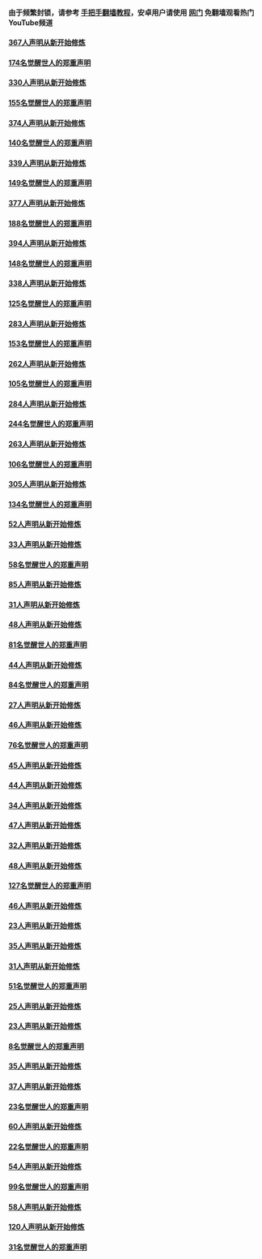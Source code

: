 #### 由于频繁封锁，请参考 [手把手翻墙教程](https://github.com/gfw-breaker/guides/wiki/)，安卓用户请使用 [网门](https://github.com/gfw-breaker/nogfw/blob/master/dl.md?t=06041001) 免翻墙观看热门YouTube频道 

#### [367人声明从新开始修炼](../pages/91/426421.md?t=06041001) 

#### [174名觉醒世人的郑重声明](../pages/91/426420.md?t=06041001) 

#### [330人声明从新开始修炼](../pages/91/426139.md?t=06041001) 

#### [155名觉醒世人的郑重声明](../pages/91/426138.md?t=06041001) 

#### [374人声明从新开始修炼](../pages/91/425811.md?t=06041001) 

#### [140名觉醒世人的郑重声明](../pages/91/425810.md?t=06041001) 

#### [339人声明从新开始修炼](../pages/91/425690.md?t=06041001) 

#### [149名觉醒世人的郑重声明](../pages/91/425689.md?t=06041001) 

#### [377人声明从新开始修炼](../pages/91/424867.md?t=06041001) 

#### [188名觉醒世人的郑重声明](../pages/91/424866.md?t=06041001) 

#### [394人声明从新开始修炼](../pages/91/423914.md?t=06041001) 

#### [148名觉醒世人的郑重声明](../pages/91/423913.md?t=06041001) 

#### [338人声明从新开始修炼](../pages/91/423540.md?t=06041001) 

#### [125名觉醒世人的郑重声明](../pages/91/423539.md?t=06041001) 

#### [283人声明从新开始修炼](../pages/91/423296.md?t=06041001) 

#### [153名觉醒世人的郑重声明](../pages/91/423295.md?t=06041001) 

#### [262人声明从新开始修炼](../pages/91/423004.md?t=06041001) 

#### [105名觉醒世人的郑重声明](../pages/91/423003.md?t=06041001) 

#### [284人声明从新开始修炼](../pages/91/422707.md?t=06041001) 

#### [244名觉醒世人的郑重声明](../pages/91/422706.md?t=06041001) 

#### [263人声明从新开始修炼](../pages/91/422553.md?t=06041001) 

#### [106名觉醒世人的郑重声明](../pages/91/422552.md?t=06041001) 

#### [305人声明从新开始修炼](../pages/91/422153.md?t=06041001) 

#### [134名觉醒世人的郑重声明](../pages/91/422152.md?t=06041001) 

#### [52人声明从新开始修炼](../pages/91/421846.md?t=06041001) 

#### [33人声明从新开始修炼](../pages/91/421804.md?t=06041001) 

#### [58名觉醒世人的郑重声明](../pages/91/421845.md?t=06041001) 

#### [85人声明从新开始修炼](../pages/91/421769.md?t=06041001) 

#### [31人声明从新开始修炼](../pages/91/421763.md?t=06041001) 

#### [48人声明从新开始修炼](../pages/91/421605.md?t=06041001) 

#### [81名觉醒世人的郑重声明](../pages/91/421656.md?t=06041001) 

#### [44人声明从新开始修炼](../pages/91/421544.md?t=06041001) 

#### [84名觉醒世人的郑重声明](../pages/91/421543.md?t=06041001) 

#### [27人声明从新开始修炼](../pages/91/421465.md?t=06041001) 

#### [46人声明从新开始修炼](../pages/91/421454.md?t=06041001) 

#### [76名觉醒世人的郑重声明](../pages/91/421453.md?t=06041001) 

#### [45人声明从新开始修炼](../pages/91/421452.md?t=06041001) 

#### [44人声明从新开始修炼](../pages/91/421422.md?t=06041001) 

#### [34人声明从新开始修炼](../pages/91/421322.md?t=06041001) 

#### [47人声明从新开始修炼](../pages/91/421264.md?t=06041001) 

#### [32人声明从新开始修炼](../pages/91/421225.md?t=06041001) 

#### [48人声明从新开始修炼](../pages/91/421202.md?t=06041001) 

#### [127名觉醒世人的郑重声明](../pages/91/421224.md?t=06041001) 

#### [46人声明从新开始修炼](../pages/91/421203.md?t=06041001) 

#### [23人声明从新开始修炼](../pages/91/421138.md?t=06041001) 

#### [35人声明从新开始修炼](../pages/91/421122.md?t=06041001) 

#### [31人声明从新开始修炼](../pages/91/421081.md?t=06041001) 

#### [51名觉醒世人的郑重声明](../pages/91/421080.md?t=06041001) 

#### [25人声明从新开始修炼](../pages/91/421020.md?t=06041001) 

#### [23人声明从新开始修炼](../pages/91/420884.md?t=06041001) 

#### [8名觉醒世人的郑重声明](../pages/91/420883.md?t=06041001) 

#### [35人声明从新开始修炼](../pages/91/420809.md?t=06041001) 

#### [37人声明从新开始修炼](../pages/91/420766.md?t=06041001) 

#### [23名觉醒世人的郑重声明](../pages/91/420765.md?t=06041001) 

#### [60人声明从新开始修炼](../pages/91/420727.md?t=06041001) 

#### [22名觉醒世人的郑重声明](../pages/91/420726.md?t=06041001) 

#### [54人声明从新开始修炼](../pages/91/420529.md?t=06041001) 

#### [99名觉醒世人的郑重声明](../pages/91/420528.md?t=06041001) 

#### [58人声明从新开始修炼](../pages/91/420198.md?t=06041001) 

#### [120人声明从新开始修炼](../pages/91/420141.md?t=06041001) 

#### [31名觉醒世人的郑重声明](../pages/91/420197.md?t=06041001) 

